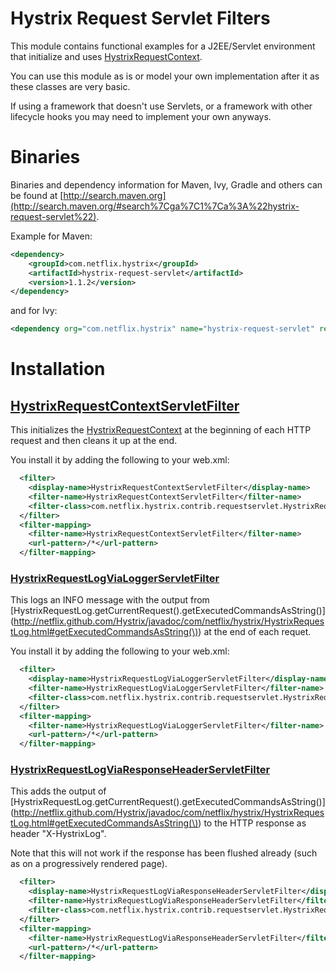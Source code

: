 # Hystrix Request Servlet Filters

This module contains functional examples for a J2EE/Servlet environment that initialize and uses  [HystrixRequestContext](../hystrix-core/src/main/java/com/netflix/hystrix/strategy/concurrency/HystrixRequestContext.java).

You can use this module as is or model your own implementation after it as these classes are very basic.

If using a framework that doesn't use Servlets, or a framework with other lifecycle hooks you may need to implement your own anyways.

# Binaries

Binaries and dependency information for Maven, Ivy, Gradle and others can be found at [http://search.maven.org](http://search.maven.org/#search%7Cga%7C1%7Ca%3A%22hystrix-request-servlet%22).

Example for Maven:

```xml
<dependency>
    <groupId>com.netflix.hystrix</groupId>
    <artifactId>hystrix-request-servlet</artifactId>
    <version>1.1.2</version>
</dependency>
```

and for Ivy:

```xml
<dependency org="com.netflix.hystrix" name="hystrix-request-servlet" rev="1.1.2" />
```

# Installation

## [HystrixRequestContextServletFilter](hystrix-request-servlet/src/main/java/com/netflix/hystrix/contrib/requestservlet/HystrixRequestContextServletFilter.java)

This initializes the [HystrixRequestContext](../hystrix-core/src/main/java/com/netflix/hystrix/strategy/concurrency/HystrixRequestContext.java) at the beginning of each HTTP request and then cleans it up at the end.

You install it by adding the following to your web.xml:

```xml
  <filter>
    <display-name>HystrixRequestContextServletFilter</display-name>
    <filter-name>HystrixRequestContextServletFilter</filter-name>
    <filter-class>com.netflix.hystrix.contrib.requestservlet.HystrixRequestContextServletFilter</filter-class>
  </filter>
  <filter-mapping>
    <filter-name>HystrixRequestContextServletFilter</filter-name>
    <url-pattern>/*</url-pattern>
  </filter-mapping>
```

### [HystrixRequestLogViaLoggerServletFilter](hystrix-request-servlet/src/main/java/com/netflix/hystrix/contrib/requestservlet/HystrixRequestLogViaLoggerServletFilter.java)

This logs an INFO message with the output from [HystrixRequestLog.getCurrentRequest().getExecutedCommandsAsString()](http://netflix.github.com/Hystrix/javadoc/com/netflix/hystrix/HystrixRequestLog.html#getExecutedCommandsAsString(\)) at the end of each requet.

You install it by adding the following to your web.xml:

```xml
  <filter>
    <display-name>HystrixRequestLogViaLoggerServletFilter</display-name>
    <filter-name>HystrixRequestLogViaLoggerServletFilter</filter-name>
    <filter-class>com.netflix.hystrix.contrib.requestservlet.HystrixRequestLogViaLoggerServletFilter</filter-class>
  </filter>
  <filter-mapping>
    <filter-name>HystrixRequestLogViaLoggerServletFilter</filter-name>
    <url-pattern>/*</url-pattern>
  </filter-mapping>
```


### [HystrixRequestLogViaResponseHeaderServletFilter](hystrix-request-servlet/src/main/java/com/netflix/hystrix/contrib/requestservlet/HystrixRequestLogViaResponseHeaderServletFilter.java)

This adds the output of [HystrixRequestLog.getCurrentRequest().getExecutedCommandsAsString()](http://netflix.github.com/Hystrix/javadoc/com/netflix/hystrix/HystrixRequestLog.html#getExecutedCommandsAsString(\)) to the HTTP response as header "X-HystrixLog".

Note that this will not work if the response has been flushed already (such as on a progressively rendered page).

```xml
  <filter>
    <display-name>HystrixRequestLogViaResponseHeaderServletFilter</display-name>
    <filter-name>HystrixRequestLogViaResponseHeaderServletFilter</filter-name>
    <filter-class>com.netflix.hystrix.contrib.requestservlet.HystrixRequestLogViaResponseHeaderServletFilter</filter-class>
  </filter>
  <filter-mapping>
    <filter-name>HystrixRequestLogViaResponseHeaderServletFilter</filter-name>
    <url-pattern>/*</url-pattern>
  </filter-mapping>
```

